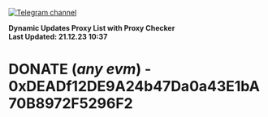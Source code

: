 [![Telegram channel](https://img.shields.io/endpoint?url=https://runkit.io/damiankrawczyk/telegram-badge/branches/master?url=https://t.me/n4z4v0d)](https://t.me/n4z4v0d) 

**Dynamic Updates Proxy List with Proxy Checker**  
**Last Updated: 21.12.23 10:37**

# DONATE (_any evm_) - 0xDEADf12DE9A24b47Da0a43E1bA70B8972F5296F2
